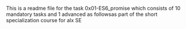 This is a readme file for the task 0x01-ES6_promise which consists of 10 mandatory tasks and 1 advanced as followsas part of the short specialization course for alx SE